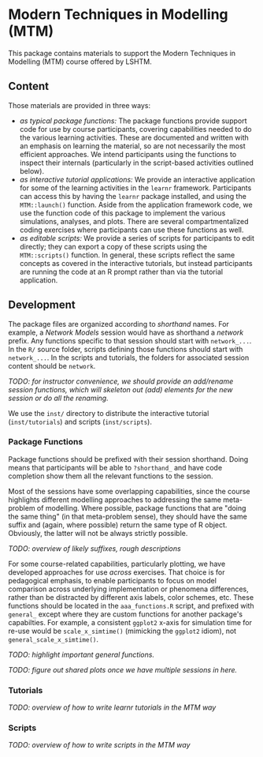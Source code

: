 # Modern Techniques in Modelling (MTM)

This package contains materials to support the Modern Techniques in Modelling (MTM) course offered by LSHTM.

## Content

Those materials are provided in three ways:
 - *as typical package functions:* The package functions provide support code for use by course participants, covering capabilities needed to do the various learning activities. These are documented and written with an emphasis on learning the material, so are not necessarily the most efficient approaches. We intend participants using the functions to inspect their internals (particularly in the script-based activities outlined below). 
 - *as interactive tutorial applications:* We provide an interactive application for some of the learning activities in the `learnr` framework. Participants can access this by having the `learnr` package installed, and using the `MTM::launch()` function. Aside from the application framework code, we use the function code of this package to implement the various simulations, analyses, and plots. There are several compartmentalized coding exercises where participants can use these functions as well.
 - *as editable scripts:* We provide a series of scripts for participants to edit directly; they can export a copy of these scripts using the `MTM::scripts()` function. In general, these scripts reflect the same concepts as covered in the interactive tutorials, but instead participants are running the code at an R prompt rather than via the tutorial application.

## Development

The package files are organized according to _shorthand_ names. For example, a _Network Models_ session would have as shorthand a _network_ prefix. Any functions specific to that session should start with `network_...`. In the `R/` source folder, scripts defining those functions should start with `network_...`. In the scripts and tutorials, the folders for associated session content should be `network`.

_TODO: for instructor convenience, we should provide an add/rename session functions, which will skeleton out (add) elements for the new session or do all the renaming._

We use the `inst/` directory to distribute the interactive tutorial (`inst/tutorials`) and scripts (`inst/scripts`).

### Package Functions

Package functions should be prefixed with their session shorthand. Doing means that participants will be able to `?shorthand_` and have code completion show them all the relevant functions to the session.

Most of the sessions have some overlapping capabilities, since the course highlights different modelling approaches to addressing the same meta-problem of modelling. Where possible, package functions that are "doing the same thing" (in that meta-problem sense), they should have the same suffix and (again, where possible) return the same type of R object. Obviously, the latter will not be always strictly possible.

_TODO: overview of likely suffixes, rough descriptions_

For some course-related capabilities, particularly plotting, we have developed approaches for use *across* exercises. That choice is for pedagogical emphasis, to enable participants to focus on model comparison across underlying implementation or phenomena differences, rather than be distracted by different axis labels, color schemes, etc. These functions should be located in the `aaa_functions.R` script, and prefixed with `general_` except where they are custom functions for another package's capabilties. For example, a consistent `ggplot2` x-axis for simulation time for re-use would be `scale_x_simtime()` (mimicking the `ggplot2` idiom), not `general_scale_x_simtime()`.

_TODO: highlight important general functions._

_TODO: figure out shared plots once we have multiple sessions in here._

### Tutorials

_TODO: overview of how to write learnr tutorials in the MTM way_

### Scripts

_TODO: overview of how to write scripts in the MTM way_